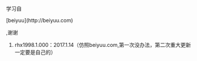 <p>学习自</p>[beiyuu](http://beiyuu.com)<p>,谢谢</p>
<ol>
<li>rhx1998.1.000：2017.1.14（仿照beiyuu.com,第一次没办法，第二次重大更新一定要是自己的）</li>
</ol>
